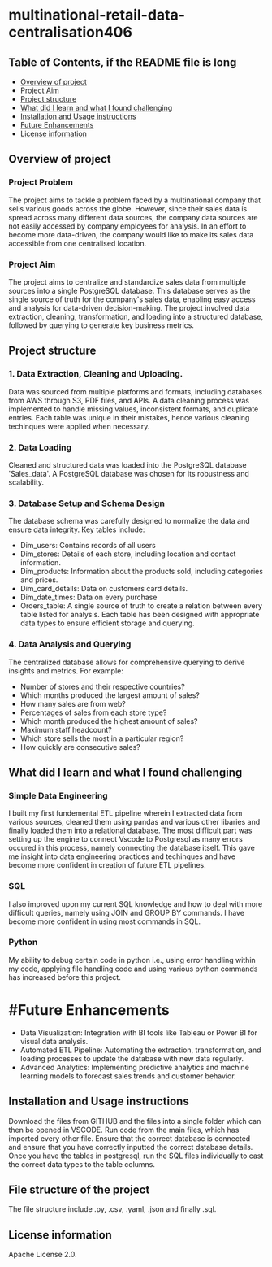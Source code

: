 # multinational-retail-data-centralisation406
## Table of Contents, if the README file is long

- [Overview of project](#overview)
- [Project Aim](#project-structure)
- [Project structure](#project-structure)
- [What did I learn and what I found challenging](#challenge)
- [Installation and Usage instructions](#installation)
- [Future Enhancements](#future-enhancements)
- [License information](#license)



## Overview of project

### Project Problem
The project aims to tackle a problem faced by a multinational company that sells various goods across the globe. However, since their sales data is spread across many different data sources, the company data sources are not easily accessed by company employees for analysis. In an effort to become more data-driven, the company would like to make its sales data accessible from one centralised location. 

### Project Aim
 The project aims to centralize and standardize sales data from multiple sources into a single PostgreSQL database. This database serves as the single source of truth for the company's sales data, enabling easy access and analysis for data-driven decision-making. The project involved data extraction, cleaning, transformation, and loading into a structured database, followed by querying to generate key business metrics.

## Project structure

### 1. Data Extraction, Cleaning and Uploading. 
Data was sourced from multiple platforms and formats, including databases from AWS through S3, PDF files, and APIs.
A data cleaning process was implemented to handle missing values, inconsistent formats, and duplicate entries. Each table was unique in their mistakes, hence various cleaning techinques were applied when necessary.

### 2. Data Loading
Cleaned and structured data was loaded into the PostgreSQL  database 'Sales_data'. A PostgreSQL database was chosen for its robustness and scalability.

### 3. Database Setup and Schema Design
The database schema was carefully designed to normalize the data and ensure data integrity. Key tables include:
- Dim_users: Contains records of all users
- Dim_stores: Details of each store, including location and contact information.
- Dim_products: Information about the products sold, including categories and prices.
- Dim_card_details: Data on customers card details. 
- Dim_date_times: Data on every purchase
- Orders_table: A single source of truth to create a relation between every table listed for analysis. 
Each table has been designed with appropriate data types to ensure efficient storage and querying.

### 4. Data Analysis and Querying
The centralized database allows for comprehensive querying to derive insights and metrics. For example:
- Number of stores and their respective countries?
- Which months produced the largest amount of sales?
- How many sales are from web?
- Percentages of sales from each store type?
- Which month produced the highest amount of sales?
- Maximum staff headcount?
- Which store sells the most in a particular region?
- How quickly are consecutive sales?

## What did I learn and what I found challenging

### Simple Data Engineering
I built my first fundemental ETL pipeline wherein I extracted data from various sources, cleaned them using pandas and various other libaries and finally loaded them into a relational database. The most difficult part was setting up the engine to connect Vscode to Postgresql as many errors occured in this process, namely connecting the database itself. This gave me insight into data engineering practices and techinques and have become more confident in creation of future ETL pipelines.

### SQL

I also improved upon my current SQL knowledge and how to deal with more difficult queries, namely using JOIN and GROUP BY commands. I have become more confident in using most commands in SQL. 

### Python

My ability to debug certain code in python i.e., using error handling within my code, applying file handling code and using various python commands has increased before this project.

# #Future Enhancements
- Data Visualization: Integration with BI tools like Tableau or Power BI for visual data analysis.
- Automated ETL Pipeline: Automating the extraction, transformation, and loading processes to update the database with new data regularly.
- Advanced Analytics: Implementing predictive analytics and machine learning models to forecast sales trends and customer behavior.

## Installation and Usage instructions

Download the files from GITHUB and the files into a single folder which can then be opened in VSCODE. 
Run code from the main files, which has imported every other file. 
Ensure that the correct database is connected and ensure that you have correctly inputted the correct database details. 
Once you have the tables in postgresql, run the SQL files individually to cast the correct data types to the table columns. 

## File structure of the project
The file structure include .py, .csv, .yaml, .json and finally .sql. 

## License information

Apache License 2.0.

